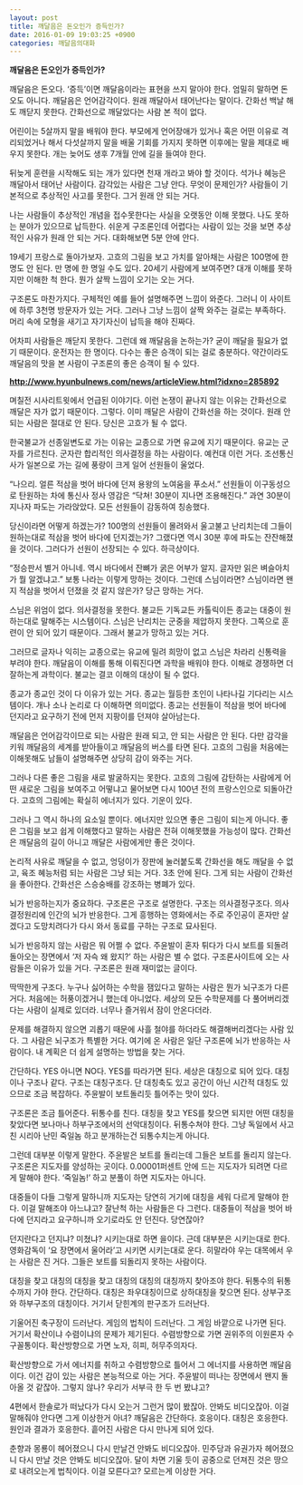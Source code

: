 ```yaml
---
layout: post
title: 깨달음은 돈오인가 증득인가?
date: 2016-01-09 19:03:25 +0900
categories: 깨달음의대화
---
```

**깨달음은 돈오인가 증득인가?** 

  


깨달음은 돈오다. ‘증득’이면 깨달음이라는 표현을 쓰지 말아야 한다. 엄밀히 말하면 돈오도 아니다. 깨달음은 언어감각이다. 원래 깨달아서 태어난다는 말이다. 간화선 백날 해도 깨닫지 못한다. 간화선으로 깨달았다는 사람 본 적이 없다. 

  


어린이는 5살까지 말을 배워야 한다. 부모에게 언어장애가 있거나 혹은 어떤 이유로 격리되었거나 해서 다섯살까지 말을 배울 기회를 가지지 못하면 이후에는 말을 제대로 배우지 못한다. 개는 늦어도 생후 7개월 안에 길을 들여야 한다. 

  


뒤늦게 훈련을 시작해도 되는 개가 있다면 천재 개라고 봐야 할 것이다. 석가나 혜능은 깨달아서 태어난 사람이다. 감각있는 사람은 그냥 안다. 무엇이 문제인가? 사람들이 기본적으로 추상적인 사고를 못한다. 그거 원래 안 되는 거다. 

  


나는 사람들이 추상적인 개념을 접수못한다는 사실을 오랫동안 이해 못했다. 나도 못하는 분야가 있으므로 납득한다. 쉬운게 구조론인데 어렵다는 사람이 있는 것을 보면 추상적인 사유가 원래 안 되는 거다. 대화해보면 5분 안에 안다. 

  


19세기 프랑스로 돌아가보자. 고흐의 그림을 보고 가치를 알아채는 사람은 100명에 한 명도 안 된다. 만 명에 한 명일 수도 있다. 20세기 사람에게 보여주면? 대개 이해를 못하지만 이해한 척 한다. 뭔가 살짝 느낌이 오기는 오는 거다. 

  


구조론도 마찬가지다. 구체적인 예를 들어 설명해주면 느낌이 와준다. 그러니 이 사이트에 하루 3천명 방문자가 있는 거다. 그러나 그냥 느낌이 살짝 와주는 걸로는 부족하다. 머리 속에 모형을 새기고 자기자신이 납득을 해야 진짜다. 

  


어차피 사람들은 깨닫지 못한다. 그런데 왜 깨달음을 논하는가? 굳이 깨달을 필요가 없기 때문이다. 운전자는 한 명이다. 다수는 좋은 승객이 되는 걸로 충분하다. 약간이라도 깨달음의 맛을 본 사람이 구조론의 좋은 승객이 될 수 있다. 

  


**http://www.hyunbulnews.com/news/articleView.html?idxno=285892** 

  


며칠전 시사리트윗에서 언급된 이야기다. 이런 논쟁이 끝나지 않는 이유는 간화선으로 깨달은 자가 없기 때문이다. 그렇다. 이미 깨달은 사람이 간화선을 하는 것이다. 원래 안 되는 사람은 절대로 안 된다. 당신은 고흐가 될 수 없다. 

  


한국불교가 선종일변도로 가는 이유는 교종으로 가면 유교에 지기 때문이다. 유교는 군자를 가르친다. 군자란 합리적인 의사결정을 하는 사람이다. 예컨대 이런 거다. 조선통신사가 일본으로 가는 길에 풍랑이 크게 일어 선원들이 울었다. 

  


“나으리. 얼른 적삼을 벗어 바다에 던져 용왕의 노여움을 푸소서.” 선원들이 이구동성으로 탄원하는 차에 통신사 정사 영감은 “닥쳐! 30분이 지나면 조용해진다.” 과연 30분이 지나자 파도는 가라앉았다. 모든 선원들이 감동하여 칭송했다. 

  


당신이라면 어떻게 하겠는가? 100명의 선원들이 몰려와서 울고불고 난리치는데 그들이 원하는대로 적삼을 벗어 바다에 던지겠는가? 그랬다면 역시 30분 후에 파도는 잔잔해졌을 것이다. 그러다가 선원이 선장되는 수 있다. 하극상이다. 

  


“정승판서 별거 아니네. 역시 바다에서 잔뼈가 굵은 어부가 알지. 글자만 읽은 벼슬아치가 뭘 알겠냐고.” 보통 나라는 이렇게 망하는 것이다. 그런데 스님이라면? 스님이라면 왠지 적삼을 벗어서 던졌을 것 같지 않은가? 당근 망하는 거다. 

  


스님은 위엄이 없다. 의사결정을 못한다. 불교든 기독교든 카톨릭이든 종교는 대중이 원하는대로 말해주는 시스템이다. 스님은 난리치는 군중을 제압하지 못한다. 그쪽으로 훈련이 안 되어 있기 때문이다. 그래서 불교가 망하고 있는 거다. 

  


그러므로 글자나 익히는 교종으로는 유교에 밀려 희망이 없고 스님은 차라리 신통력을 부려야 한다. 깨달음이 이해를 통해 이뤄진다면 과학을 배워야 한다. 이해로 경쟁하면 더 잘하는게 과학이다. 불교는 결코 이해의 대상이 될 수 없다. 

  


종교가 종교인 것이 다 이유가 있는 거다. 종교는 월등한 초인이 나타나길 기다리는 시스템이다. 개나 소나 논리로 다 이해하면 의미없다. 종교는 선원들이 적삼을 벗어 바다에 던지라고 요구하기 전에 먼저 지팡이를 던져야 살아남는다. 

  


깨달음은 언어감각이므로 되는 사람은 원래 되고, 안 되는 사람은 안 된다. 다만 감각을 키워 깨달음의 세계를 받아들이고 깨달음의 버스를 타면 된다. 고흐의 그림을 처음에는 이해못해도 남들이 설명해주면 상당히 감이 와주는 거다. 

  


그러나 다른 좋은 그림을 새로 발굴하지는 못한다. 고흐의 그림에 감탄하는 사람에게 어떤 새로운 그림을 보여주고 어떻냐고 물어보면 다시 100년 전의 프랑스인으로 되돌아간다. 고흐의 그림에는 확실히 에너지가 있다. 기운이 있다. 

  


그러나 그 역시 하나의 요소일 뿐이다. 에너지만 있으면 좋은 그림이 되는게 아니다. 좋은 그림을 보고 쉽게 이해했다고 말하는 사람은 전혀 이해못했을 가능성이 많다. 간화선은 깨달음의 길이 아니고 깨달은 사람에게만 좋은 것이다. 

  


논리적 사유로 깨달을 수 없고, 엉덩이가 장판에 눌러붙도록 간화선을 해도 깨달을 수 없고, 육조 혜능처럼 되는 사람은 그냥 되는 거다. 3초 안에 된다. 그게 되는 사람이 간화선을 좋아한다. 간화선은 스승숭배를 강조하는 병폐가 있다. 

  


뇌가 반응하는지가 중요하다. 구조론은 구조로 설명한다. 구조는 의사결정구조다. 의사결정원리에 인간의 뇌가 반응한다. 그게 흥행하는 영화에서는 주로 주인공이 혼자만 살겠다고 도망치려다가 다시 와서 동료를 구하는 구조로 묘사된다. 

  


뇌가 반응하지 않는 사람은 뭐 어쩔 수 없다. 주윤발이 혼자 튀다가 다시 보트를 되돌려 돌아오는 장면에서 ‘저 자슥 왜 왔지?’ 하는 사람은 별 수 없다. 구조론사이트에 오는 사람들은 이유가 있을 거다. 구조론은 원래 재미없는 글이다. 

  


딱딱한게 구조다. 누구나 싫어하는 수학을 잼있다고 말하는 사람은 뭔가 뇌구조가 다른 거다. 처음에는 허풍이겠거니 했는데 아니었다. 세상의 모든 수학문제를 다 풀어버리겠다는 사람이 실제로 있더라. 너무나 즐거워서 잠이 안온다더라. 

  


문제를 해결하지 않으면 괴롭기 때문에 사흘 철야를 하더라도 해결해버리겠다는 사람 있다. 그 사람은 뇌구조가 특별한 거다. 여기에 온 사람은 일단 구조론에 뇌가 반응하는 사람이다. 내 계획은 더 쉽게 설명하는 방법을 찾는 거다. 

  


간단하다. YES 아니면 NO다. YES를 따라가면 된다. 세상은 대칭으로 되어 있다. 대칭이나 구조나 같다. 구조는 대칭구조다. 단 대칭축도 있고 공간이 아닌 시간적 대칭도 있으므로 조금 복잡하다. 주윤발이 보트돌리듯 틀어주는 맛이 있다. 

  


구조론은 조금 틀어준다. 뒤통수를 친다. 대칭을 찾고 YES를 찾으면 되지만 어떤 대칭을 찾았다면 보나마나 하부구조에서의 선악대칭이다. 뒤통수쳐야 한다. 그냥 독일에서 사고친 시리아 난민 죽일놈 하고 분개하는건 되통수치는게 아니다. 

  


그런데 대부분 이렇게 말한다. 주윤발은 보트를 돌리는데 그들은 보트를 돌리지 않는다. 구조론은 지도자를 양성하는 곳이다. 0.00001퍼센트 안에 드는 지도자가 되려면 다르게 말해야 한다. ‘죽일놈!’ 하고 분풀이 하면 지도자는 아니다. 

  


대중들이 다들 그렇게 말하니까 지도자는 당연히 거기에 대칭을 세워 다르게 말해야 한다. 이걸 말해조야 아느냐고? 잘난척 하는 사람들은 다 그런다. 대중들이 적삼을 벗어 바다에 던지라고 요구하니까 오기로라도 안 던진다. 당연잖아? 

  


던지란다고 던지냐? 미쳤냐? 시키는대로 하면 을이다. 근데 대부분은 시키는대로 한다. 영화감독이 ‘요 장면에서 울어라’고 시키면 시키는대로 운다. 히말라야 우는 대목에서 우는 사람은 진 거다. 그들은 보트를 되돌리지 못하는 사람이다. 

  


대칭을 찾고 대칭의 대칭을 찾고 대칭의 대칭의 대칭까지 찾아조야 한다. 뒤통수의 뒤통수까지 가야 한다. 간단하다. 대칭은 좌우대칭이므로 상하대칭을 찾으면 된다. 상부구조와 하부구조의 대칭이다. 거기서 닫힌계의 판구조가 드러난다. 

  


기울어진 축구장이 드러난다. 게임의 법칙이 드러난다. 그 게임 바깥으로 나가면 된다. 거기서 확산이냐 수렴이냐의 문제가 제기된다. 수렴방향으로 가면 권위주의 이원론자 수구꼴통이다. 확산방향으로 가면 노자, 히피, 허무주의자다. 

  


확산방향으로 가서 에너지를 취하고 수렴방향으로 틀어서 그 에너지를 사용하면 깨달음이다. 이건 감이 있는 사람은 본능적으로 아는 거다. 주윤발이 떠나는 장면에서 왠지 돌아올 것 같잖아. 그렇지 않나? 우리가 서부극 한 두 번 봤냐고? 

  


4편에서 한솔로가 떠났다가 다시 오는거 그런거 많이 봤잖아. 안봐도 비디오잖아. 이걸 말해줘야 안다면 그게 이상한거 아녀? 깨달음은 간단하다. 호응이다. 대칭은 호응한다. 원인과 결과가 호응한다. 흩어진 사람은 다시 만나게 되어 있다. 

  


춘향과 몽룡이 헤어졌으니 다시 만날건 안봐도 비디오잖아. 민주당과 유권가자 헤어졌으니 다시 만날 것은 안봐도 비디오잖아. 달이 차면 기울 듯이 공중으로 던져진 것은 땅으로 내려오는게 법칙이다. 이걸 모른다고? 모르는게 이상한 거다.